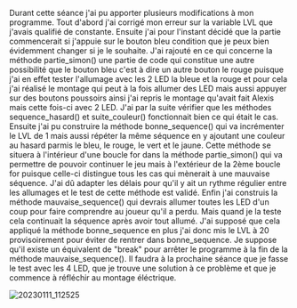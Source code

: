 Durant cette séance j'ai pu apporter plusieurs modifications à mon programme. Tout d'abord j'ai corrigé mon erreur 
sur la variable LVL que j'avais qualifié de constante. Ensuite j'ai pour l'instant décidé que la partie commencerait
si j'appuie sur le bouton bleu condition que je peux bien évidemment changer si je le souhaite. J'ai rajouté en ce
qui concerne la méthode partie_simon() une partie de code qui constitue une autre possibilité que le bouton bleu 
c'est à dire un autre bouton le rouge puisque j'ai en effet tester l'allumage avec les 2 LED la bleue et la rouge
et pour cela j'ai réalisé le montage qui peut à la fois allumer des LED mais aussi appuyer sur des boutons poussoirs
ainsi j'ai repris le montage qu'avait fait Alexis mais cette fois-ci avec 2 LED. J'ai par la suite vérifier que les 
méthodes sequence_hasard() et suite_couleur() fonctionnait bien ce qui était le cas. Ensuite j'ai pu construire la 
méthode bonne_sequence() qui va incrémenter le LVL de 1 mais aussi répéter la même séquence en y ajoutant une couleur 
au hasard parmis le bleu, le rouge, le vert et le jaune. Cette méthode se situera à l'intérieur d'une boucle for dans 
la méthode partie_simon() qui va permettre de pouvoir continuer le jeu mais à l'extérieur de la 2ème boucle for puisque 
celle-ci distingue tous les cas qui mènerait à une mauvaise séquence. J'ai dû adapter les délais pour qu'il y ait un 
rythme régulier entre les allumages et le test de cette méthode est validé. Enfin j'ai construis la méthode 
mauvaise_sequence() qui devrais allumer toutes les LED d'un coup pour faire comprendre au joueur qu'il a perdu. Mais quand 
je la teste cela continuait la séquence après avoir tout allumé. J'ai supposé que cela appliqué la méthode bonne_sequence 
en plus j'ai donc mis le LVL à 20 provisoirement pour éviter de rentrer dans bonne_sequence. Je suppose qu'il existe un 
équivalent de "break" pour arrêter le programme à la fin de la méthode mauvaise_sequence(). Il faudra à la prochaine séance 
que je fasse le test avec les 4 LED, que je trouve une solution à ce problème et que je commence à réfléchir au montage 
éléctrique.

![20230111_112525](https://user-images.githubusercontent.com/120502024/212113071-71682c98-4c30-4aee-8be3-7e8a1c55712f.jpg)
 
